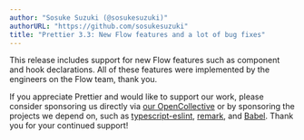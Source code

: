 ```yaml
---
author: "Sosuke Suzuki (@sosukesuzuki)"
authorURL: "https://github.com/sosukesuzuki"
title: "Prettier 3.3: New Flow features and a lot of bug fixes"
---
```


This release includes support for new Flow features such as component and hook declarations. All of these features were implemented by the engineers on the Flow team, thank you.

If you appreciate Prettier and would like to support our work, please consider sponsoring us directly via [our OpenCollective](https://opencollective.com/prettier) or by sponsoring the projects we depend on, such as [typescript-eslint](https://opencollective.com/typescript-eslint), [remark](https://opencollective.com/unified), and [Babel](https://opencollective.com/babel). Thank you for your continued support!
